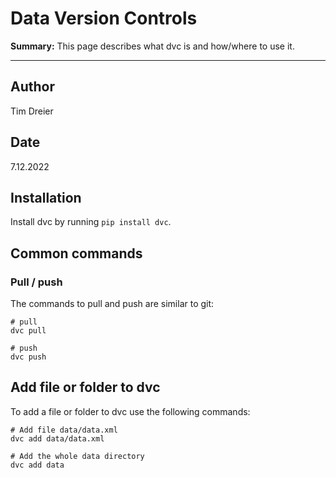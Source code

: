 # Data Version Controls

**Summary:** This page describes what dvc is and how/where to use it.

---

## Author

Tim Dreier

## Date

7.12.2022

## Installation

Install dvc by running `pip install dvc`.

## Common commands

### Pull / push

The commands to pull and push are similar to git:

```shell
# pull
dvc pull

# push
dvc push
```

## Add file or folder to dvc

To add a file or folder to dvc use the following commands:

```shell
# Add file data/data.xml
dvc add data/data.xml

# Add the whole data directory
dvc add data
```
